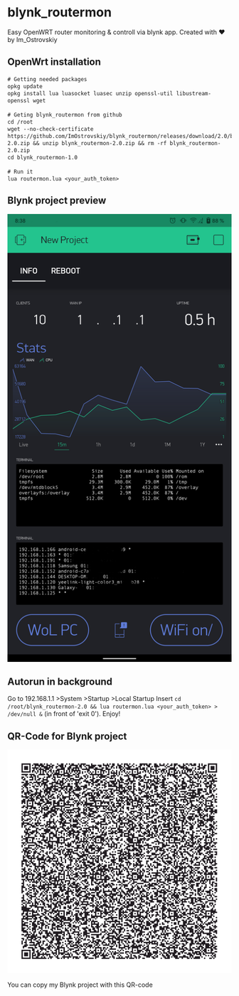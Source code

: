 # blynk_routermon
Easy OpenWRT router monitoring &amp; controll via blynk app.
Created with ❤ by Im_Ostrovskiy
## OpenWrt installation

```
# Getting needed packages
opkg update
opkg install lua luasocket luasec unzip openssl-util libustream-openssl wget

# Geting blynk_routermon from github
cd /root
wget --no-check-certificate https://github.com/ImOstrovskiy/blynk_routermon/releases/download/2.0/blynk_routermon-2.0.zip && unzip blynk_routermon-2.0.zip && rm -rf blynk_routermon-2.0.zip
cd blynk_routermon-1.0

# Run it
lua routermon.lua <your_auth_token>
```

## Blynk project preview

![Preview](https://github.com/ImOstrovskiy/blynk_routermon/blob/main/InApp_preview.png)

## Autorun in background
Go to 192.168.1.1 >System >Startup >Local Startup
Insert ```cd /root/blynk_routermon-2.0 && lua routermon.lua <your_auth_token> > /dev/null &``` (in front of 'exit 0').
Enjoy!

## QR-Code for Blynk project
![Qr-blynk](https://github.com/ImOstrovskiy/blynk_routermon/blob/main/BlynkApp.png)

You can copy my Blynk project with this QR-code

